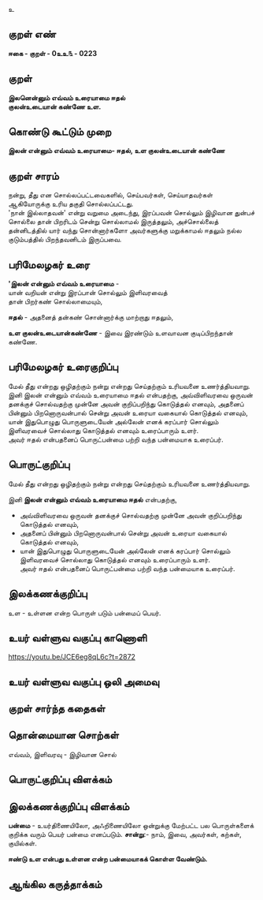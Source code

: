உ

## குறள் எண் 

**ஈகை - குறள் - 0உஉ௩ - 0223** 

## குறள் 

**இலனென்னும் எவ்வம் உரையாமை ஈதல்  
குலன்உடையான் கண்ணே உள.** 

## கொண்டு கூட்டும் முறை

**இலன் என்னும் எவ்வம் உரையாமை- ஈதல், உள குலன்உடையான் கண்ணே**

## குறள் சாரம் 

நன்று, தீது என சொல்லப்பட்டவைகளில், செய்பவர்கள், செய்யாதவர்கள் ஆகியோருக்கு உரிய தகுதி சொல்லப்பட்டது.  
'நான் இல்லாதவன்' என்று வறுமை அடைந்து, இரப்பவன் சொல்லும் இழிவான துன்பச் சொல்லை தான் பிறரிடம் சென்று சொல்லாமல் இருத்தலும், அச்சொல்லைத் தன்னிடத்தில் யார் வந்து சொன்னார்களோ அவர்களுக்கு மறுக்காமல் ஈதலும் நல்ல குடும்பத்தில் பிறந்தவனிடம் இருப்பவை.  

## பரிமேலழகர் உரை

**'இலன் என்னும் எவ்வம் உரையாமை** -  
யான் வறியன் என்று இரப்பான் சொல்லும் இளிவரவைத்  
தான் பிறர்கண் சொல்லாமையும்,  

**ஈதல்** - அதனைத் தன்கண் சொன்னார்க்கு மாற்றாது ஈதலும்,  

**உள குலன்உடையான்கண்ணே** - இவை இரண்டும் உளவாவன குடிப்பிறந்தான் கண்ணே.

## பரிமேலழகர் உரைகுறிப்பு   

மேல் தீது என்றது ஒழிதற்கும் நன்று என்றது செய்தற்கும் உரியவனை உணர்த்தியவாறு.  
இனி இலன் என்னும் எவ்வம் உரையாமை ஈதல் என்பதற்கு, அவ்விளிவரவை ஒருவன் தனக்குச் சொல்வதற்கு முன்னே அவன் குறிப்பறிந்து கொடுத்தல் எனவும், அதனைப் பின்னும் பிறனொருவன்பால் சென்று அவன் உரையா வகையால் கொடுத்தல் எனவும், யான் இதுபொழுது பொருளுடையேன் அல்லேன் எனக் கரப்பார் சொல்லும் இளிவரவைச் சொல்லாது கொடுத்தல் எனவும் உரைப்பாரும் உளர்.  
அவர் ஈதல் என்பதனைப் பொருட்பன்மை பற்றி வந்த பன்மையாக உரைப்பர்.    

## பொருட்குறிப்பு   

மேல் தீது என்றது ஒழிதற்கும் நன்று என்றது செய்தற்கும் உரியவனை உணர்த்தியவாறு.  

இனி **இலன் என்னும் எவ்வம் உரையாமை ஈதல்** என்பதற்கு,  
* அவ்விளிவரவை ஒருவன் தனக்குச் சொல்வதற்கு முன்னே அவன் குறிப்பறிந்து கொடுத்தல் எனவும்,  
* அதனைப் பின்னும் பிறனொருவன்பால் சென்று அவன் உரையா வகையால் கொடுத்தல் எனவும்,  
* யான் இதுபொழுது பொருளுடையேன் அல்லேன் எனக் கரப்பார் சொல்லும் இளிவரவைச் சொல்லாது கொடுத்தல் எனவும் உரைப்பாரும் உளர்.  
அவர் ஈதல் என்பதனைப் பொருட்பன்மை பற்றி வந்த பன்மையாக உரைப்பர்.   

## இலக்கணக்குறிப்பு  

உள - உள்ளன என்ற பொருள் படும் பன்மைப் பெயர்.

## உயர் வள்ளுவ வகுப்பு காணொளி

https://youtu.be/JCE6eg8qL6c?t=2872

## உயர் வள்ளுவ வகுப்பு ஒலி அமைவு 

 
## குறள் சார்ந்த கதைகள் 


## தொன்மையான சொற்கள்  

எவ்வம், இளிவரவு - இழிவான சொல்

## பொருட்குறிப்பு விளக்கம்


## இலக்கணக்குறிப்பு விளக்கம்

**பன்மை** - உயர்திணையிலோ, அஃறிணையிலோ ஒன்றுக்கு மேற்பட்ட பல பொருள்களைக் குறிக்க வரும் பெயர் பன்மை எனப்படும். **சான்று**:- நாம், இவை, அவர்கள், கற்கள், குயில்கள்.  

**ஈண்டு உள என்பது உள்ளன என்ற பன்மையாகக் கொள்ள வேண்டும்.**

## ஆங்கில கருத்தாக்கம் 


